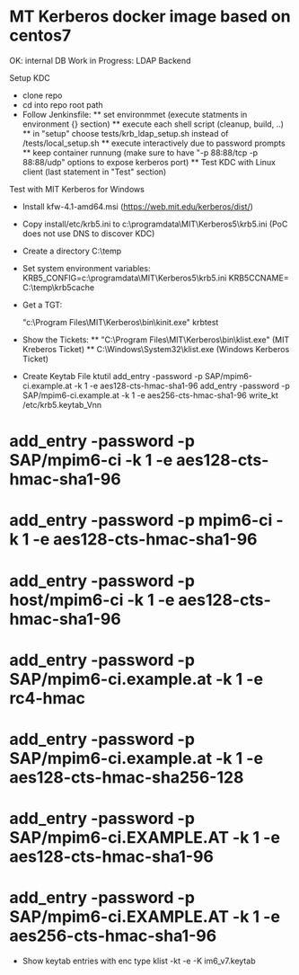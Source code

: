 # MT Kerberos docker image based on centos7  

OK: internal DB
Work in Progress: LDAP Backend   

Setup KDC

* clone repo 
* cd into repo root path 
* Follow Jenkinsfile:
  ** set environmmet (execute statments in environment {} section)
  ** execute each shell script (cleanup, build, ..)
  ** in "setup" choose tests/krb_ldap_setup.sh instead of /tests/local_setup.sh
  ** execute interactively due to password prompts
  ** keep container runnung (make sure to have "-p 88:88/tcp -p 88:88/udp" options to expose kerberos port)
  ** Test KDC with Linux client (last statement in "Test" section)
  

Test with MIT Kerberos for Windows

* Install kfw-4.1-amd64.msi  (https://web.mit.edu/kerberos/dist/)
* Copy install/etc/krb5.ini to c:\programdata\MIT\Kerberos5\krb5.ini
  (PoC does not use DNS to discover KDC)
* Create a directory  C:\temp
* Set system environment variables:
  KRB5_CONFIG=c:\programdata\MIT\Kerberos5\krb5.ini
  KRB5CCNAME= C:\temp\krb5cache  
* Get a TGT:

    "c:\Program Files\MIT\Kerberos\bin\kinit.exe" krbtest

* Show the Tickets:
  **  "C:\Program Files\MIT\Kerberos\bin\klist.exe"  (MIT Kreberos Ticket)
  **  C:\Windows\System32\klist.exe  (Windows Kerberos Ticket) 

* Create Keytab File
ktutil
  add_entry -password -p SAP/mpim6-ci.example.at -k 1 -e aes128-cts-hmac-sha1-96
  add_entry -password -p SAP/mpim6-ci.example.at -k 1 -e aes256-cts-hmac-sha1-96
  write_kt /etc/krb5.keytab_Vnn

#  add_entry -password -p SAP/mpim6-ci -k 1 -e aes128-cts-hmac-sha1-96
#  add_entry -password -p mpim6-ci -k 1 -e aes128-cts-hmac-sha1-96
#  add_entry -password -p host/mpim6-ci -k 1 -e aes128-cts-hmac-sha1-96
#  add_entry -password -p SAP/mpim6-ci.example.at -k 1 -e rc4-hmac
#  add_entry -password -p SAP/mpim6-ci.example.at -k 1 -e aes128-cts-hmac-sha256-128
#  add_entry -password -p SAP/mpim6-ci.EXAMPLE.AT -k 1 -e aes128-cts-hmac-sha1-96
#  add_entry -password -p SAP/mpim6-ci.EXAMPLE.AT -k 1 -e aes256-cts-hmac-sha1-96

* Show keytab entries with enc type
  klist -kt -e -K im6_v7.keytab